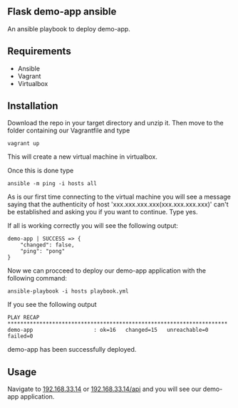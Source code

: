 **Flask demo-app ansible**
----------------------
An ansible playbook to deploy demo-app.

**Requirements**
------------
 - Ansible
 - Vagrant
 - Virtualbox

**Installation**
------------
Download the repo in your target directory and unzip it. Then move to the folder containing our Vagrantfile and type

    vagrant up

This will create a new virtual machine in virtualbox.

Once this is done  type

    ansible -m ping -i hosts all

As is our first time connecting to the virtual machine you will see a message saying that the authenticity of host 'xxx.xxx.xxx.xxx(xxx.xxx.xxx.xxx)' can't be established and asking you if you want to continue. Type yes.

If all is working correctly you will see the following output:

    demo-app | SUCCESS => {
        "changed": false, 
        "ping": "pong"
    }

Now we can procceed to deploy our demo-app application with the following command:

    ansible-playbook -i hosts playbook.yml

If you see the following output

    PLAY RECAP *********************************************************************
    demo-app                   : ok=16   changed=15   unreachable=0    failed=0

demo-app has been successfully deployed.

**Usage**
-----
Navigate to [192.168.33.14](http://192.168.33.14) or [192.168.33.14/api](http://192.168.33.14/api) and you will see our demo-app application.
